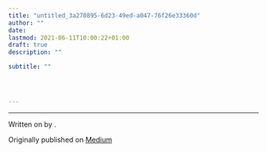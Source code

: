 ```yaml
---
title: "untitled_3a270895-6d23-49ed-a047-76f26e33360d"
author: ""
date: 
lastmod: 2021-06-11T10:00:22+01:00
draft: true
description: ""

subtitle: ""




---
```




* * *
Written on  by .

Originally published on [Medium]()
